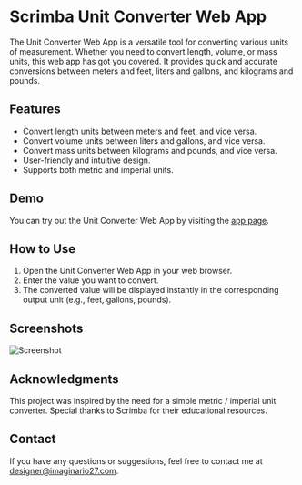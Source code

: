 # Scrimba Unit Converter Web App

The Unit Converter Web App is a versatile tool for converting various units of measurement. Whether you need to convert length, volume, or mass units, this web app has got you covered. It provides quick and accurate conversions between meters and feet, liters and gallons, and kilograms and pounds.

## Features
- Convert length units between meters and feet, and vice versa.
- Convert volume units between liters and gallons, and vice versa.
- Convert mass units between kilograms and pounds, and vice versa.
- User-friendly and intuitive design.
- Supports both metric and imperial units.

## Demo
You can try out the Unit Converter Web App by visiting the [app page](https://scrimba-unit-converter-img27.netlify.app/).

## How to Use
1. Open the Unit Converter Web App in your web browser.
2. Enter the value you want to convert.
3. The converted value will be displayed instantly in the corresponding output unit (e.g., feet, gallons, pounds).

## Screenshots
![Screenshot](https://imaginario27.com/wp-content/uploads/2023/09/conversor-de-unidades-metricas-imperiales-app.jpg)

## Acknowledgments
This project was inspired by the need for a simple metric / imperial unit converter.
Special thanks to Scrimba for their educational resources.

## Contact
If you have any questions or suggestions, feel free to contact me at designer@imaginario27.com.
